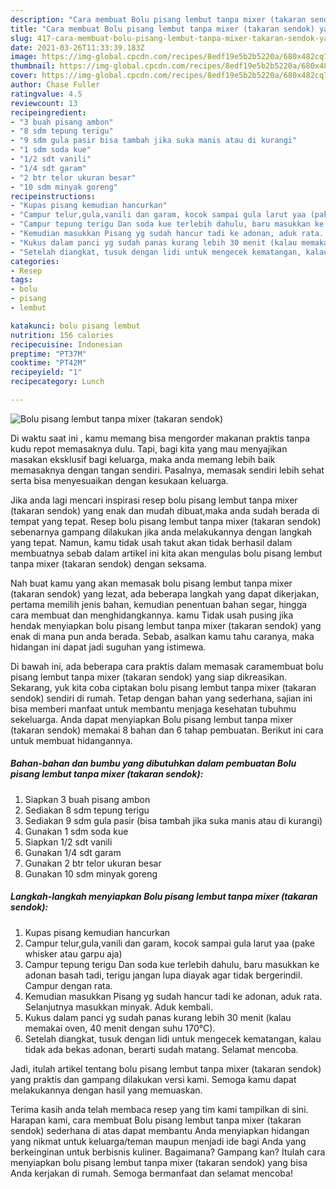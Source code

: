 ```yaml
---
description: "Cara membuat Bolu pisang lembut tanpa mixer (takaran sendok) yang enak Untuk Jualan"
title: "Cara membuat Bolu pisang lembut tanpa mixer (takaran sendok) yang enak Untuk Jualan"
slug: 417-cara-membuat-bolu-pisang-lembut-tanpa-mixer-takaran-sendok-yang-enak-untuk-jualan
date: 2021-03-26T11:33:39.183Z
image: https://img-global.cpcdn.com/recipes/8edf19e5b2b5220a/680x482cq70/bolu-pisang-lembut-tanpa-mixer-takaran-sendok-foto-resep-utama.jpg
thumbnail: https://img-global.cpcdn.com/recipes/8edf19e5b2b5220a/680x482cq70/bolu-pisang-lembut-tanpa-mixer-takaran-sendok-foto-resep-utama.jpg
cover: https://img-global.cpcdn.com/recipes/8edf19e5b2b5220a/680x482cq70/bolu-pisang-lembut-tanpa-mixer-takaran-sendok-foto-resep-utama.jpg
author: Chase Fuller
ratingvalue: 4.5
reviewcount: 13
recipeingredient:
- "3 buah pisang ambon"
- "8 sdm tepung terigu"
- "9 sdm gula pasir bisa tambah jika suka manis atau di kurangi"
- "1 sdm soda kue"
- "1/2 sdt vanili"
- "1/4 sdt garam"
- "2 btr telor ukuran besar"
- "10 sdm minyak goreng"
recipeinstructions:
- "Kupas pisang kemudian hancurkan"
- "Campur telur,gula,vanili dan garam, kocok sampai gula larut yaa (pake whisker atau garpu aja)"
- "Campur tepung terigu Dan soda kue terlebih dahulu, baru masukkan ke adonan basah tadi, terigu jangan lupa diayak agar tidak bergerindil. Campur dengan rata."
- "Kemudian masukkan Pisang yg sudah hancur tadi ke adonan, aduk rata. Selanjutnya masukkan minyak. Aduk kembali."
- "Kukus dalam panci yg sudah panas kurang lebih 30 menit (kalau memakai oven, 40 menit dengan suhu 170°C)."
- "Setelah diangkat, tusuk dengan lidi untuk mengecek kematangan, kalau tidak ada bekas adonan, berarti sudah matang. Selamat mencoba."
categories:
- Resep
tags:
- bolu
- pisang
- lembut

katakunci: bolu pisang lembut 
nutrition: 156 calories
recipecuisine: Indonesian
preptime: "PT37M"
cooktime: "PT42M"
recipeyield: "1"
recipecategory: Lunch

---
```



![Bolu pisang lembut tanpa mixer (takaran sendok)](https://img-global.cpcdn.com/recipes/8edf19e5b2b5220a/680x482cq70/bolu-pisang-lembut-tanpa-mixer-takaran-sendok-foto-resep-utama.jpg)

Di waktu  saat ini , kamu memang bisa mengorder makanan praktis tanpa kudu repot memasaknya dulu. Tapi, bagi kita yang mau menyajikan masakan eksklusif bagi keluarga, maka anda memang lebih baik memasaknya dengan tangan sendiri. Pasalnya, memasak sendiri lebih sehat serta bisa menyesuaikan dengan kesukaan keluarga.

Jika anda lagi mencari inspirasi resep bolu pisang lembut tanpa mixer (takaran sendok) yang enak dan mudah dibuat,maka anda sudah berada di tempat yang tepat. Resep bolu pisang lembut tanpa mixer (takaran sendok)  sebenarnya gampang dilakukan jika anda melakukannya dengan langkah yang tepat. Namun, kamu tidak usah takut akan tidak berhasil dalam membuatnya 
sebab dalam artikel ini kita akan mengulas bolu pisang lembut tanpa mixer (takaran sendok) dengan seksama.  



Nah buat kamu yang akan memasak bolu pisang lembut tanpa mixer (takaran sendok) yang lezat, ada beberapa langkah yang dapat dikerjakan, pertama memilih jenis bahan, kemudian penentuan bahan segar, hingga cara membuat dan menghidangkannya. kamu Tidak usah pusing jika hendak menyiapkan bolu pisang lembut tanpa mixer (takaran sendok) yang enak di mana pun anda berada. Sebab, asalkan kamu  tahu caranya, maka hidangan ini dapat jadi suguhan yang istimewa.

Di bawah ini, ada beberapa cara praktis  dalam memasak caramembuat bolu pisang lembut tanpa mixer (takaran sendok) yang siap dikreasikan. Sekarang, yuk kita coba ciptakan bolu pisang lembut tanpa mixer (takaran sendok) sendiri di rumah. Tetap dengan bahan yang sederhana, sajian ini bisa memberi manfaat untuk membantu menjaga kesehatan tubuhmu sekeluarga. Anda dapat menyiapkan Bolu pisang lembut tanpa mixer (takaran sendok) memakai 8 bahan dan 6 tahap pembuatan. Berikut ini cara untuk membuat hidangannya.

<!--inarticleads1-->

##### Bahan-bahan dan bumbu yang dibutuhkan dalam pembuatan Bolu pisang lembut tanpa mixer (takaran sendok):

1. Siapkan 3 buah pisang ambon
1. Sediakan 8 sdm tepung terigu
1. Sediakan 9 sdm gula pasir (bisa tambah jika suka manis atau di kurangi)
1. Gunakan 1 sdm soda kue
1. Siapkan 1/2 sdt vanili
1. Gunakan 1/4 sdt garam
1. Gunakan 2 btr telor ukuran besar
1. Gunakan 10 sdm minyak goreng




<!--inarticleads2-->

##### Langkah-langkah menyiapkan Bolu pisang lembut tanpa mixer (takaran sendok):

1. Kupas pisang kemudian hancurkan
1. Campur telur,gula,vanili dan garam, kocok sampai gula larut yaa (pake whisker atau garpu aja)
1. Campur tepung terigu Dan soda kue terlebih dahulu, baru masukkan ke adonan basah tadi, terigu jangan lupa diayak agar tidak bergerindil. Campur dengan rata.
1. Kemudian masukkan Pisang yg sudah hancur tadi ke adonan, aduk rata. Selanjutnya masukkan minyak. Aduk kembali.
1. Kukus dalam panci yg sudah panas kurang lebih 30 menit (kalau memakai oven, 40 menit dengan suhu 170°C).
1. Setelah diangkat, tusuk dengan lidi untuk mengecek kematangan, kalau tidak ada bekas adonan, berarti sudah matang. Selamat mencoba.




Jadi, itulah artikel tentang  bolu pisang lembut tanpa mixer (takaran sendok)  yang praktis dan gampang dilakukan versi kami. Semoga kamu dapat melakukannya dengan hasil yang memuaskan. 

Terima kasih anda telah membaca resep yang tim kami tampilkan di sini. Harapan kami, cara membuat  Bolu pisang lembut tanpa mixer (takaran sendok) sederhana di atas dapat membantu Anda menyiapkan hidangan yang nikmat untuk keluarga/teman maupun menjadi ide bagi Anda yang berkeinginan untuk berbisnis kuliner. Bagaimana? Gampang kan? Itulah cara menyiapkan bolu pisang lembut tanpa mixer (takaran sendok) yang bisa Anda kerjakan di rumah. Semoga bermanfaat dan selamat mencoba!

